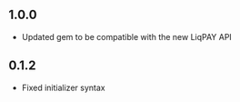 ## 1.0.0

* Updated gem to be compatible with the new LiqPAY API

## 0.1.2

* Fixed initializer syntax
